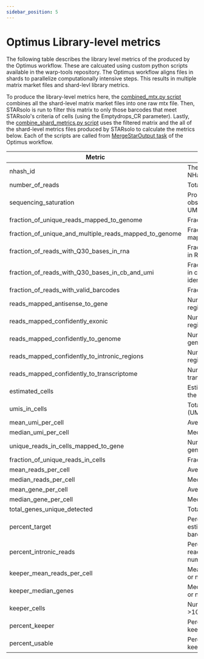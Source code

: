```yaml
---
sidebar_position: 5
---
```


# Optimus Library-level metrics

The following table describes the library level metrics of the produced by the Optimus workflow. These are calcuated using custom python scripts available in the warp-tools repository. The Optimus workflow aligns files in shards to parallelize computationally intensive steps. This results in multiple matrix market files and shard-levl library metrics. 

To produce the library-level metrics here, the [combined_mtx.py script](https://github.com/broadinstitute/warp-tools/blob/develop/3rd-party-tools/star-merge-npz/scripts/combined_mtx.py) combines all the shard-level matrix market files into one raw mtx file. Then, STARsolo is run to filter this matrix to only those barcodes that meet STARsolo's criteria of cells (using the Emptydrops_CR parameter). Lastly, the [combine_shard_metrics.py script](https://github.com/broadinstitute/warp-tools/blob/develop/3rd-party-tools/star-merge-npz/scripts/combine_shard_metrics.py) uses the filtered matrix and the all of the shard-level metrics files produced by STARsolo to calculate the metrics below. Each of the scripts are called from [MergeStarOutput task](https://github.com/broadinstitute/warp/blob/develop/tasks/skylab/StarAlign.wdl) of the Optimus workflow. 


| Metric | Description |
| ---| --- |
| nhash_id | The first line of of the metrics CSV echos the NHash ID if specified in the workflow run |
| number_of_reads | Total number of reads.|
| sequencing_saturation | Proportion of unique molecular identifiers (UMIs) observed relative to the total number of possible UMIs. |
| fraction_of_unique_reads_mapped_to_genome | Fraction of unique reads that map to the genome. |
| fraction_of_unique_and_multiple_reads_mapped_to_genome| Fraction of both unique and multiple reads that map to the genome. |
| fraction_of_reads_with_Q30_bases_in_rna | Fraction of reads with base quality score ≥ Q30 in RNA sequences. |
| fraction_of_reads_with_Q30_bases_in_cb_and_umi | Fraction of reads with base quality score ≥ Q30 in cell barcode (CB) and unique molecular identifier (UMI). |
| fraction_of_reads_with_valid_barcodes | Fraction of reads with valid cell barcodes.                                                                   |
| reads_mapped_antisense_to_gene | Number of reads mapped antisense to gene regions.  |
| reads_mapped_confidently_exonic | Number of reads mapped confidently to exonic regions. |
| reads_mapped_confidently_to_genome | Number of reads mapped confidently to the genome. |
| reads_mapped_confidently_to_intronic_regions | Number of reads mapped confidently to intronic regions. |
| reads_mapped_confidently_to_transcriptome | Number of reads mapped confidently to the transcriptome. |
| estimated_cells | Estimated number of cells from STARsolo using the Emptydops_CR parameter. |
| umis_in_cells | Total number of unique molecular identifiers (UMIs) in cells. |
| mean_umi_per_cell | Average number of UMIs per cell. |
| median_umi_per_cell | Median number of UMIs per cell. |
| unique_reads_in_cells_mapped_to_gene | Number of unique reads in cells mapped to genes. |
| fraction_of_unique_reads_in_cells  | Fraction of unique reads in cells. |
| mean_reads_per_cell | Average number of reads per cell. |
| median_reads_per_cell | Median number of reads per cell. |
| mean_gene_per_cell | Average number of genes per cell. |
| median_gene_per_cell  | Median number of genes per cell. |
| total_genes_unique_detected | Total number of unique genes detected.  |
| percent_target | Percentage of target cells. Calculated as: estimated_number_of_cells / barcoded_cell_sample_number_of_expected_cells |
| percent_intronic_reads | Percentage of intronic reads. Calculated as: reads_mapped_confidently_to_intronic_regions / number_of_reads |
| keeper_mean_reads_per_cell | Mean reads per cell for cells with >1500 genes or nuclei with >1000 genes. |
| keeper_median_genes | Median genes per cell for cells with >1500 genes or nuclei with >1000 genes.  |
| keeper_cells | Number of cells with >1500 genes or nuclei with >1000 genes.|
| percent_keeper | Percentage of keeper cells. Calculated as: keeper_cells / estimated_cells |
| percent_usable | Percentage of usable cells. Calculated as: keeper_cells / expected_cells |